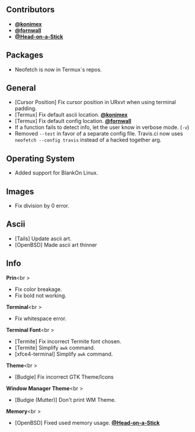 ## Contributors

- **[@konimex](https://github.com/konimex)**
- **[@fornwall](https://github.com/fornwall)**
- **[@Head-on-a-Stick](https://github.com/Head-on-a-Stick)**

## Packages

- Neofetch is now in Termux`s repos.


## General

- [Cursor Position] Fix cursor position in URxvt when using terminal padding.
- [Termux] Fix default ascii location. **[@konimex](https://github.com/konimex)**
- [Termux] Fix default config location. **[@fornwall](https://github.com/fornwall)**
- If a function fails to detect info, let the user know in verbose mode. (`-v`)
- Removed `--test` in favor of a separate config file. Travis.ci now uses `neofetch --config travis` instead of a hacked together arg.


## Operating System

- Added support for BlankOn Linux.


## Images

- Fix division by 0 error.


## Ascii

- [Tails] Update ascii art.
- [OpenBSD] Made ascii art thinner


## Info

**Prin**<br \>

- Fix color breakage.
- Fix bold not working.


**Terminal**<br \>

- Fix whitespace error.


**Terminal Font**<br \>

- [Termite] Fix incorrect Termite font chosen.
- [Termite] Simplify `awk` command.
- [xfce4-terminal] Simplify `awk` command.


**Theme**<br \>

- [Budgie] Fix incorrect GTK Theme/Icons


**Window Manager Theme**<br \>

- [Budgie (Mutter)] Don't print WM Theme.

**Memory**<br \>

- [OpenBSD] Fixed used memory usage. **[@Head-on-a-Stick](https://github.com/Head-on-a-Stick)**
